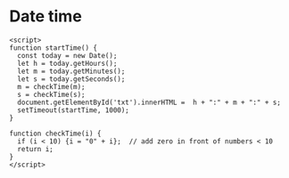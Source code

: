 # Date time

	<script>
	function startTime() {
	  const today = new Date();
	  let h = today.getHours();
	  let m = today.getMinutes();
	  let s = today.getSeconds();
	  m = checkTime(m);
	  s = checkTime(s);
	  document.getElementById('txt').innerHTML =  h + ":" + m + ":" + s;
	  setTimeout(startTime, 1000);
	}

	function checkTime(i) {
	  if (i < 10) {i = "0" + i};  // add zero in front of numbers < 10
	  return i;
	}
	</script>
